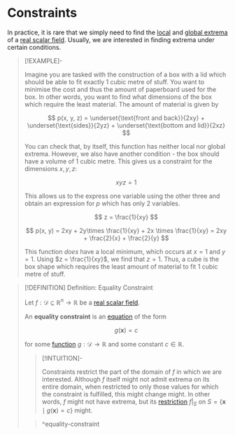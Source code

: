# Constraints

In practice, it is rare that we simply need to find the [local](Local%20Extrema.md) and [global extrema](../../../Real%20Functions/Extrema.md) of a [real scalar field](../Real%20Scalar%20Field.md). Usually, we are interested in finding extrema under certain conditions. 

>[!EXAMPLE]-
>
>Imagine you are tasked with the construction of a box with a lid which should be able to fit exactly $1$ cubic metre of stuff. You want to minimise the cost and thus the amount of paperboard used for the box. In other words, you want to find what dimensions of the box which require the least material. The amount of material is given by
>
>$$
>p(x, y, z) = \underset{\text{front and back}}{2xy} + \underset{\text{sides}}{2yz} + \underset{\text{bottom and lid}}{2xz}
>$$
>
>You can check that, by itself, this function has neither local nor global extrema. However, we also have another condition - the box should have a volume of $1$ cubic metre. This gives us a constraint for the dimensions $x, y, z$:
>
>$$
>xyz = 1
>$$
>
>This allows us to the express one variable using the other three and obtain an expression for $p$ which has only 2 variables.
>
>$$
>z = \frac{1}{xy}
>$$
>
>$$
>p(x, y) = 2xy + 2y\times \frac{1}{xy} + 2x \times \frac{1}{xy} = 2xy + \frac{2}{x} + \frac{2}{y} 
>$$
>
>This function *does* have a local minimum, which occurs at $x = 1$ and $y = 1$. Using $z = \frac{1}{xy}$, we find that $z = 1$. Thus, a cube is the box shape which requires the least amount of material to fit $1$ cubic metre of stuff.
>

>[!DEFINITION] Definition: Equality Constraint
>
>Let $f: \mathcal{D} \subseteq \mathbb{R}^n \to \mathbb{R}$ be a [real scalar field](../Real%20Scalar%20Field.md).
>
>An **equality constraint** is an [equation](../../../../../Algebra/Equations/Equation.md) of the form
>
>$$
>g(\mathbf{x}) = c
>$$
>
>for some [function](../Real%20Scalar%20Field.md) $g: \mathcal{D} \to \mathbb{R}$ and some constant $c \in \mathbb{R}$.
>
>>[!INTUITION]-
>>
>>Constraints restrict the part of the domain of $f$ in which we are interested. Although $f$ itself might not admit extrema on its entire domain, when restricted to only those values for which the constraint is fulfilled, this might change might. In other words, $f$ might not have extrema, but its [restriction](../../../../Functions/Restriction.md) $f\big|_{S}$ on $S = \{\mathbf{x} \mid g(\mathbf{x}) = c\}$ might.
>>
>
>>^equality-constraint
>

